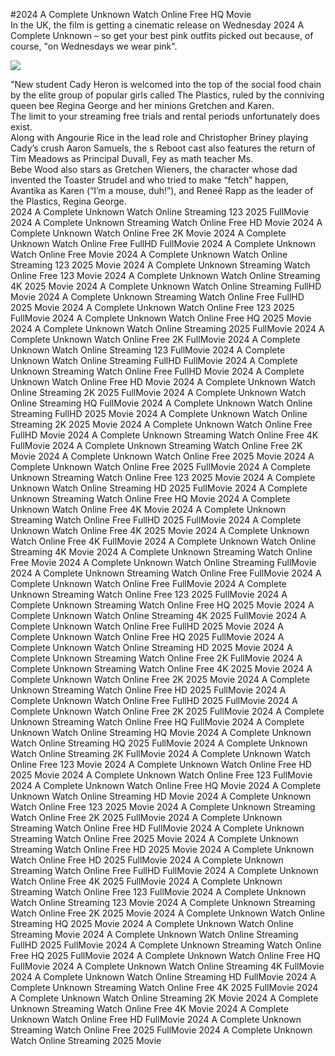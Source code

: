 #2024 A Complete Unknown Watch Online Free HQ Movie  
In the UK, the film is getting a cinematic release on Wednesday 2024 A Complete Unknown – so get your best pink outfits picked out because, of course, "on Wednesdays we wear pink".  
  
[![](https://i.imgur.com/qSNzIqt.png)](https://movie.rssnews.media/trDzZLKd.php)  
  
"New student Cady Heron is welcomed into the top of the social food chain by the elite group of popular girls called The Plastics, ruled by the conniving queen bee Regina George and her minions Gretchen and Karen.  
The limit to your streaming free trials and rental periods unfortunately does exist.  
Along with Angourie Rice in the lead role and Christopher Briney playing Cady’s crush Aaron Samuels, the s Reboot cast also features the return of Tim Meadows as Principal Duvall, Fey as math teacher Ms.  
Bebe Wood also stars as Gretchen Wieners, the character whose dad invented the Toaster Strudel and who tried to make “fetch” happen, Avantika as Karen (“I’m a mouse, duh!”), and Reneé Rapp as the leader of the Plastics, Regina George.  
2024 A Complete Unknown Watch Online Streaming 123 2025 FullMovie
2024 A Complete Unknown Streaming Watch Online Free HD Movie
2024 A Complete Unknown Watch Online Free 2K Movie
2024 A Complete Unknown Watch Online Free FullHD FullMovie
2024 A Complete Unknown Watch Online Free Movie
2024 A Complete Unknown Watch Online Streaming 123 2025 Movie
2024 A Complete Unknown Streaming Watch Online Free 123 Movie
2024 A Complete Unknown Watch Online Streaming 4K 2025 Movie
2024 A Complete Unknown Watch Online Streaming FullHD Movie
2024 A Complete Unknown Streaming Watch Online Free FullHD 2025 Movie
2024 A Complete Unknown Watch Online Free 123 2025 FullMovie
2024 A Complete Unknown Watch Online Free HQ 2025 Movie
2024 A Complete Unknown Watch Online Streaming 2025 FullMovie
2024 A Complete Unknown Watch Online Free 2K FullMovie
2024 A Complete Unknown Watch Online Streaming 123 FullMovie
2024 A Complete Unknown Watch Online Streaming FullHD FullMovie
2024 A Complete Unknown Streaming Watch Online Free FullHD Movie
2024 A Complete Unknown Watch Online Free HD Movie
2024 A Complete Unknown Watch Online Streaming 2K 2025 FullMovie
2024 A Complete Unknown Watch Online Streaming HQ FullMovie
2024 A Complete Unknown Watch Online Streaming FullHD 2025 Movie
2024 A Complete Unknown Watch Online Streaming 2K 2025 Movie
2024 A Complete Unknown Watch Online Free FullHD Movie
2024 A Complete Unknown Streaming Watch Online Free 4K FullMovie
2024 A Complete Unknown Streaming Watch Online Free 2K Movie
2024 A Complete Unknown Watch Online Free 2025 Movie
2024 A Complete Unknown Watch Online Free 2025 FullMovie
2024 A Complete Unknown Streaming Watch Online Free 123 2025 Movie
2024 A Complete Unknown Watch Online Streaming HD 2025 FullMovie
2024 A Complete Unknown Streaming Watch Online Free HQ Movie
2024 A Complete Unknown Watch Online Free 4K Movie
2024 A Complete Unknown Streaming Watch Online Free FullHD 2025 FullMovie
2024 A Complete Unknown Watch Online Free 4K 2025 Movie
2024 A Complete Unknown Watch Online Free 4K FullMovie
2024 A Complete Unknown Watch Online Streaming 4K Movie
2024 A Complete Unknown Streaming Watch Online Free Movie
2024 A Complete Unknown Watch Online Streaming FullMovie
2024 A Complete Unknown Streaming Watch Online Free FullMovie
2024 A Complete Unknown Watch Online Free FullMovie
2024 A Complete Unknown Streaming Watch Online Free 123 2025 FullMovie
2024 A Complete Unknown Streaming Watch Online Free HQ 2025 Movie
2024 A Complete Unknown Watch Online Streaming 4K 2025 FullMovie
2024 A Complete Unknown Watch Online Free FullHD 2025 Movie
2024 A Complete Unknown Watch Online Free HQ 2025 FullMovie
2024 A Complete Unknown Watch Online Streaming HD 2025 Movie
2024 A Complete Unknown Streaming Watch Online Free 2K FullMovie
2024 A Complete Unknown Streaming Watch Online Free 4K 2025 Movie
2024 A Complete Unknown Watch Online Free 2K 2025 Movie
2024 A Complete Unknown Streaming Watch Online Free HD 2025 FullMovie
2024 A Complete Unknown Watch Online Free FullHD 2025 FullMovie
2024 A Complete Unknown Watch Online Free 2K 2025 FullMovie
2024 A Complete Unknown Streaming Watch Online Free HQ FullMovie
2024 A Complete Unknown Watch Online Streaming HQ Movie
2024 A Complete Unknown Watch Online Streaming HQ 2025 FullMovie
2024 A Complete Unknown Watch Online Streaming 2K FullMovie
2024 A Complete Unknown Watch Online Free 123 Movie
2024 A Complete Unknown Watch Online Free HD 2025 Movie
2024 A Complete Unknown Watch Online Free 123 FullMovie
2024 A Complete Unknown Watch Online Free HQ Movie
2024 A Complete Unknown Watch Online Streaming HD Movie
2024 A Complete Unknown Watch Online Free 123 2025 Movie
2024 A Complete Unknown Streaming Watch Online Free 2K 2025 FullMovie
2024 A Complete Unknown Streaming Watch Online Free HD FullMovie
2024 A Complete Unknown Streaming Watch Online Free 2025 Movie
2024 A Complete Unknown Streaming Watch Online Free HD 2025 Movie
2024 A Complete Unknown Watch Online Free HD 2025 FullMovie
2024 A Complete Unknown Streaming Watch Online Free FullHD FullMovie
2024 A Complete Unknown Watch Online Free 4K 2025 FullMovie
2024 A Complete Unknown Streaming Watch Online Free 123 FullMovie
2024 A Complete Unknown Watch Online Streaming 123 Movie
2024 A Complete Unknown Streaming Watch Online Free 2K 2025 Movie
2024 A Complete Unknown Watch Online Streaming HQ 2025 Movie
2024 A Complete Unknown Watch Online Streaming Movie
2024 A Complete Unknown Watch Online Streaming FullHD 2025 FullMovie
2024 A Complete Unknown Streaming Watch Online Free HQ 2025 FullMovie
2024 A Complete Unknown Watch Online Free HQ FullMovie
2024 A Complete Unknown Watch Online Streaming 4K FullMovie
2024 A Complete Unknown Watch Online Streaming HD FullMovie
2024 A Complete Unknown Streaming Watch Online Free 4K 2025 FullMovie
2024 A Complete Unknown Watch Online Streaming 2K Movie
2024 A Complete Unknown Streaming Watch Online Free 4K Movie
2024 A Complete Unknown Watch Online Free HD FullMovie
2024 A Complete Unknown Streaming Watch Online Free 2025 FullMovie
2024 A Complete Unknown Watch Online Streaming 2025 Movie